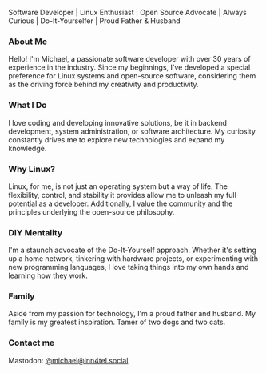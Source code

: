 Software Developer | Linux Enthusiast | Open Source Advocate | Always Curious | Do-It-Yourselfer | Proud Father & Husband

### About Me

Hello! I'm Michael, a passionate software developer with over 30 years of experience in the industry. Since my beginnings, I've developed a special preference for Linux systems and open-source software, considering them as the driving force behind my creativity and productivity.

### What I Do

I love coding and developing innovative solutions, be it in backend development, system administration, or software architecture. My curiosity constantly drives me to explore new technologies and expand my knowledge.

### Why Linux?

Linux, for me, is not just an operating system but a way of life. The flexibility, control, and stability it provides allow me to unleash my full potential as a developer. Additionally, I value the community and the principles underlying the open-source philosophy.

### DIY Mentality

I'm a staunch advocate of the Do-It-Yourself approach. Whether it's setting up a home network, tinkering with hardware projects, or experimenting with new programming languages, I love taking things into my own hands and learning how they work.

### Family

Aside from my passion for technology, I'm a proud father and husband. My family is my greatest inspiration. Tamer of two dogs and two cats.

### Contact me

Mastodon: <a rel="me" href="https://inn4tel.social/@michael">@michael@inn4tel.social</a>
